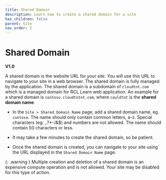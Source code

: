 ```yaml
---
title: Shared Domain
description: Learn how to create a shared domain for a site
has_children: false
parent: Site
nav_order: 2
---
```


# Shared Domain
**V1.0**

A shared domain is the website URL for your site. You will use this URL to navigate to your site in a web browser. The shared domain is fully managed by the application. The shared domain is a subdomain of ``cloudtnt.com`` which is a managed domain for RCL Learn web application. An example for a shared domain is ``contoso.cloudtntnt.com``, where ``couldtnt`` is the **shared domain name**.

- In the ``Site > Shared Domain Name`` page, add a shared domain name, eg. ``contoso``. The name should only contain common letters, a-z. Special characters (eg: ,.?*-/&$) and numbers are not allowed. The name should contain 50 characters or less.

- It may take a few minutes to create the shared domain, so be patient.

- Once the shared domain is created, you can navigate to your site using the URL displayed in the ``Shared Domain Name`` page.

{: .warning }
Multiple creation and deletion of a shared domain is an expensive compute operation and is not allowed. Your site may be disabled for this type of action.